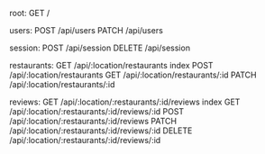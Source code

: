 root:
GET /

users:
POST /api/users
PATCH /api/users

session:
POST /api/session
DELETE /api/session

restaurants:
GET /api/:location/restaurants
  index
POST /api/:location/restaurants
GET /api/:location/restaurants/:id
PATCH /api/:location/restaurants/:id

reviews:
GET /api/:location/:restaurants/:id/reviews
  index
GET /api/:location/:restaurants/:id/reviews/:id
POST /api/:location/:restaurants/:id/reviews
PATCH /api/:location/:restaurants/:id/reviews/:id
DELETE /api/:location/:restaurants/:id/reviews/:id
